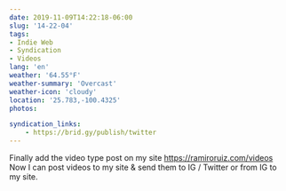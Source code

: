 ```yaml
---
date: 2019-11-09T14:22:18-06:00
slug: '14-22-04'
tags:
- Indie Web
- Syndication
- Videos
lang: 'en'
weather: '64.55°F'
weather-summary: 'Overcast'
weather-icon: 'cloudy'
location: '25.783,-100.4325'
photos:

syndication_links:
    - https://brid.gy/publish/twitter
---
```

Finally add the video type post on my site https://ramiroruiz.com/videos
Now I can post videos to my site & send them to IG / Twitter or from IG to my site.

  